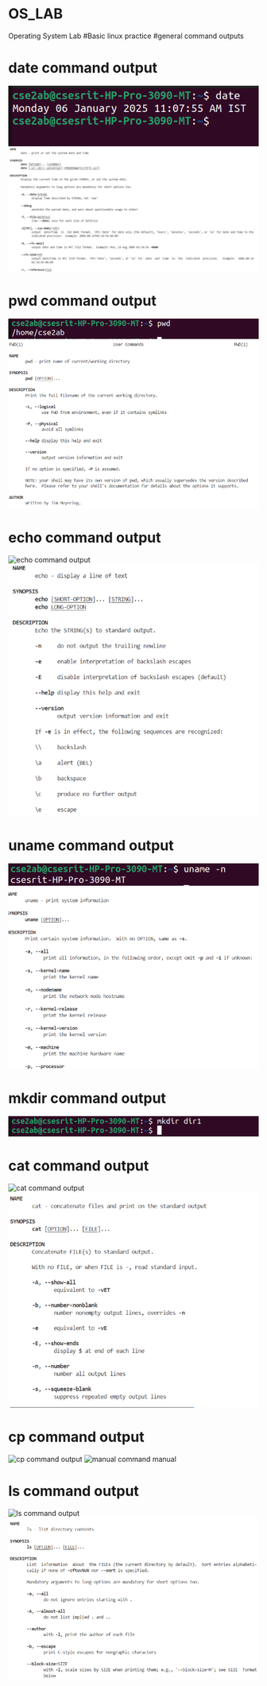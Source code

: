 # OS_LAB
Operating System Lab
#Basic linux practice
#general command outputs
# date command output
![date command output](date.png)
![manual command manual](dateman.png)
# pwd command output
![pwd command output](path.png)
![manual command manual](pwdman.png)
# echo command output
![echo command output](echo.png)
![manual command manual](echoman.png)
# uname command output
![uname command output](uname-n.png)
![manual command manual](unamemanual.png)
# mkdir command output
![mkdir command output](makedir.png)
# cat command output
![cat command output](cat.png)
![manual command manual](catman.png)
# cp command output
![cp command output](cp.png)
![manual command manual](cpman.png)
# ls command output
![ls command output](ls.png)
![manual command manual](lsman.png)
